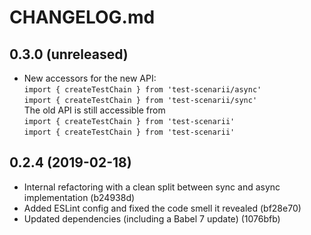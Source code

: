 # CHANGELOG.md

## 0.3.0 (unreleased)

  - New accessors for the new API:  
    `import { createTestChain } from 'test-scenarii/async'`  
    `import { createTestChain } from 'test-scenarii/sync'`  
    The old API is still accessible from  
	`import { createTestChain } from 'test-scenarii'`  
    `import { createTestChain } from 'test-scenarii'`  

## 0.2.4 (2019-02-18)

  - Internal refactoring with a clean split between sync and async implementation (b24938d)
  - Added ESLint config and fixed the code smell it revealed (bf28e70)
  - Updated dependencies (including a Babel 7 update) (1076bfb)

